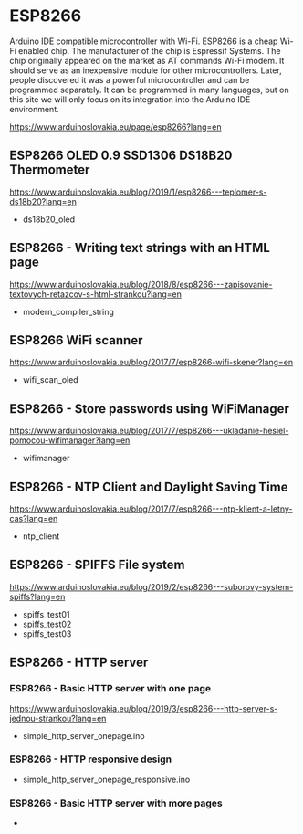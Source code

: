# ESP8266

Arduino IDE compatible microcontroller with Wi-Fi. ESP8266 is a cheap Wi-Fi enabled chip. The manufacturer of the chip is  Espressif Systems. The chip originally appeared on the market as AT commands Wi-Fi modem. It should serve as an inexpensive module for other microcontrollers. Later, people discovered it was a powerful microcontroller and can be programmed separately. It can be programmed in many languages, but on this site we will only focus on its integration into the Arduino IDE environment.

https://www.arduinoslovakia.eu/page/esp8266?lang=en

## ESP8266 OLED 0.9 SSD1306 DS18B20 Thermometer
https://www.arduinoslovakia.eu/blog/2019/1/esp8266---teplomer-s-ds18b20?lang=en

- ds18b20_oled

## ESP8266 - Writing text strings with an HTML page
https://www.arduinoslovakia.eu/blog/2018/8/esp8266---zapisovanie-textovych-retazcov-s-html-strankou?lang=en

- modern_compiler_string

## ESP8266 WiFi scanner
https://www.arduinoslovakia.eu/blog/2017/7/esp8266-wifi-skener?lang=en

- wifi_scan_oled

## ESP8266 - Store passwords using WiFiManager
https://www.arduinoslovakia.eu/blog/2017/7/esp8266---ukladanie-hesiel-pomocou-wifimanager?lang=en

- wifimanager

## ESP8266 - NTP Client and Daylight Saving Time
https://www.arduinoslovakia.eu/blog/2017/7/esp8266---ntp-klient-a-letny-cas?lang=en

- ntp_client

## ESP8266 - SPIFFS File system
https://www.arduinoslovakia.eu/blog/2019/2/esp8266---suborovy-system-spiffs?lang=en

- spiffs_test01
- spiffs_test02
- spiffs_test03

## ESP8266 - HTTP server

### ESP8266 - Basic HTTP server with one page
https://www.arduinoslovakia.eu/blog/2019/3/esp8266---http-server-s-jednou-strankou?lang=en

- simple_http_server_onepage.ino

### ESP8266 - HTTP responsive design


- simple_http_server_onepage_responsive.ino

### ESP8266 - Basic HTTP server with more pages

-